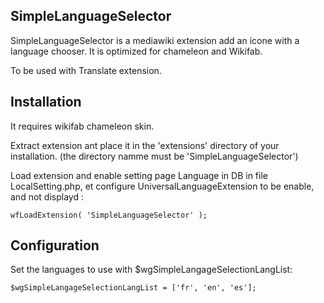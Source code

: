 
## SimpleLanguageSelector

SimpleLanguageSelector is a mediawiki extension add an icone with a language chooser. It is optimized for chameleon and Wikifab.

To be used with Translate extension.


## Installation

It requires wikifab chameleon skin.

Extract extension ant place it in the 'extensions' directory of your installation. (the directory namme must be 'SimpleLanguageSelector')

Load extension and enable setting page Language in DB in file LocalSetting.php, et configure UniversalLanguageExtension to be enable, and not displayd : 

```
wfLoadExtension( 'SimpleLanguageSelector' );
```

## Configuration 

Set the languages to use with $wgSimpleLangageSelectionLangList:

```
$wgSimpleLangageSelectionLangList = ['fr', 'en', 'es'];
```
